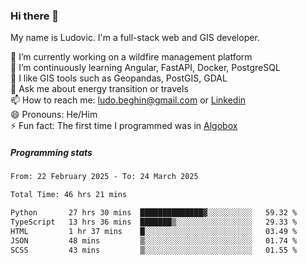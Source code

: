 ### Hi there 👋

My name is Ludovic. I'm a full-stack web and GIS developer.

 🔭 I’m currently working on a wildfire management platform<br/>
 🌱 I’m continuously learning Angular, FastAPI, Docker, PostgreSQL<br/>
 👯 I like GIS tools such as Geopandas, PostGIS, GDAL<br/>
 💬 Ask me about energy transition or travels<br/>
 📫 How to reach me: ludo.beghin@gmail.com or [Linkedin](https://www.linkedin.com/in/ludovic-beghin/)<br/>
 😄 Pronouns: He/Him<br/>
 ⚡ Fun fact: The first time I programmed was in [Algobox](https://fr.wikipedia.org/wiki/Algobox)<br/>

##### Programming stats
<!--START_SECTION:waka-->

```txt
From: 22 February 2025 - To: 24 March 2025

Total Time: 46 hrs 21 mins

Python       27 hrs 30 mins  ██████████████▓░░░░░░░░░░   59.32 %
TypeScript   13 hrs 36 mins  ███████▒░░░░░░░░░░░░░░░░░   29.33 %
HTML         1 hr 37 mins    █░░░░░░░░░░░░░░░░░░░░░░░░   03.49 %
JSON         48 mins         ▒░░░░░░░░░░░░░░░░░░░░░░░░   01.74 %
SCSS         43 mins         ▒░░░░░░░░░░░░░░░░░░░░░░░░   01.55 %
```

<!--END_SECTION:waka-->
